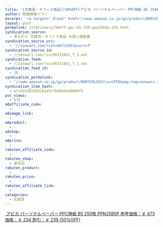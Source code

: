 ```yaml
---
title: '[文房具・オフィス用品](50%OFF)アピカ パーソナルペーパー PPC用紙 B5 250枚 PPN25B5P ￥234'
author: 特価情報ツウ！
excerpt: '<a target="_blank" href="//www.amazon.co.jp/gp/product/B003Z9LDSG?ie=UTF8&amp;tag=zonwari-22&amp;linkCode=as2&amp;camp=247&amp;creative=7399&amp;creativeASIN=B003Z9LDSG"><img src="//ecx.images-amazon.com/images/I/51OmwF0RhhL._SL100_.jpg"><br>&#12450;&#12500;&#12459; &#12497;&#12540;&#12477;&#12490;&#12523;&#12506;&#12540;&#12497;&#12540; PPC&#29992;&#32025; B5 250&#26522; PPN25B5P<br>&#21442;&#32771;&#20385;&#26684;&#65306;&#65509; 473<br>&#20385;&#26684;&#65306;&#65509; 234<br>&#21106;&#24341;&#65306;&#65509; 239 (50%OFF)</a>'
layout: post
permalink: /stationery/50off-ppc-b5-250-ppn25b5p-234.html
syndication_source:
  - ぞんわり 文房具・オフィス用品 お買い得新着
syndication_source_uri:
  - '//zonwari.com/?cat=86731051&sort=T'
syndication_source_id:
  - //zonwari.com/rss/86731051_T_1.xml
syndication_feed:
  - //zonwari.com/rss/86731051_T_1.xml
syndication_feed_id:
  - 20
syndication_permalink:
  - '//www.amazon.co.jp/gp/product/B003Z9LDSG?ie=UTF8&amp;tag=zonwari-22&amp;linkCode=as2&amp;camp=247&amp;creative=7399&amp;creativeASIN=B003Z9LDSG'
syndication_item_hash:
  - efcb55182d92c8145cfb495b5d0009f3
pvc_views:
  - 576
a8affiliate_code:
  -
a8image_link:
  -
a8product:
  -
a8shop:
  -
a8price:
  -
rakuten_affiliate_code:
  -
rakuten_shop:
  - 楽天店
rakuten_product:
  -
rakuten_price:
  -
rakuten_affiliate_link:
  -
categories:
  - 文房具
---
```

[<img src='//i1.wp.com/ecx.images-amazon.com/images/I/51OmwF0RhhL._SL150_.jpg?w=546' title="" alt="" data-recalc-dims="1" />
アピカ パーソナルペーパー PPC用紙 B5 250枚 PPN25B5P
参考価格：￥ 473
価格：￥ 234
割引：￥ 239 (50%OFF)][1]

 [1]: //www.amazon.co.jp/gp/product/B003Z9LDSG?ie=UTF8&#038;tag=tokkajohotsu-22&#038;linkCode=as2&#038;camp=247&#038;creative=7399&#038;creativeASIN=B003Z9LDSG